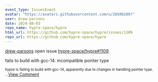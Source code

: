 ```yaml
---
event_type: IssuesEvent
avatar: "https://avatars.githubusercontent.com/u/26508288?"
user: drew-parsons
date: 2024-08-03
repo_name: hypre-space/hypre
html_url: https://github.com/hypre-space/hypre/issues/1109
repo_url: https://github.com/hypre-space/hypre
---
```


<a href='https://github.com/drew-parsons' target='_blank'>drew-parsons</a> open issue <a href='https://github.com/hypre-space/hypre/issues/1109' target='_blank'>hypre-space/hypre#1109</a>.

<p>fails to build with gcc-14: incompatible pointer type</p><small>hypre is failing to build with gcc-14, apparently due to changes in handling pointer type....</small><a href='https://github.com/hypre-space/hypre/issues/1109' target='_blank'>View Comment</a>